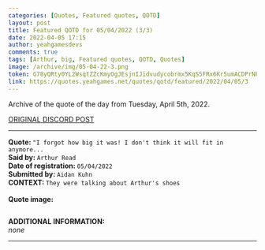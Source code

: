 ```yaml
---
categories: [Quotes, Featured quotes, QOTD]
layout: post
title: Featured QOTD for 05/04/2022 (3/3)
date: 2022-04-05 17:15
author: yeahgamesdevs
comments: true
tags: [Arthur, big, Featured quotes, QOTD, Quotes]
image: /archive/img/05-04-22-3.png
token: G78yQRty0YL2WsqtZZcKmyOgJEsjnIJidvudycobrmx5KqS5FRx6Kr5umACDPrNPbCe8c1cdmewTcWauHatOl1hUM7xBrzQr3JPWOv2ICXgoJ3CAyofCNUCIRkyxVHorm5omp5IHzC5x
link: https://quotes.yeahgames.net/quotes/qotd/featured/2022/04/05/3
---
```

<!-- wp:paragraph -->
<p>Archive of the quote of the day from Tuesday, April 5th, 2022. </p>
<!-- /wp:paragraph -->

<!-- wp:buttons {"layout":{"type":"flex","justifyContent":"left"}} -->
<div class="wp-block-buttons"><!-- wp:button {"textColor":"vivid-cyan-blue","align":"center","style":{"border":{"radius":"18px"}},"className":"is-style-fill"} -->
<div class="wp-block-button aligncenter is-style-fill"><a class="wp-block-button__link has-vivid-cyan-blue-color has-text-color" href="https://discord.com/channels/887052880782176266/958100064079839303/961007215249068132" style="border-radius:18px;">ORIGINAL DISCORD POST</a></div>
<!-- /wp:button --></div>
<!-- /wp:buttons -->

<!-- wp:separator {"align":"center","className":"is-style-wide"} -->
<hr class="wp-block-separator aligncenter has-alpha-channel-opacity is-style-wide" />
<!-- /wp:separator -->

<!-- wp:paragraph -->
<p><strong>Quote: </strong><code>"I forgot how big it was! I don't think it will fit in anymore...</code><br><strong>Said by: </strong><code>Arthur Read</code><br><strong>Date of registration: </strong><code>05/04/2022</code> <br><strong>Submitted by: </strong><code>Aidan Kuhn</code><br><strong>CONTEXT: </strong><code>They were talking about Arthur's shoes</code><br><br><strong>Quote image:</strong></p>
<!-- /wp:paragraph -->

<!-- wp:image {"sizeSlug":"large","linkDestination":"none"} -->
<figure class="wp-block-image size-large"><img src="/archive/img/05-04-22-3.png" alt="" /></figure>
<!-- /wp:image -->

<!-- wp:paragraph -->
<p><strong>ADDITIONAL INFORMATION:</strong><br><em>none</em></p>
<!-- /wp:paragraph -->

<!-- wp:separator {"className":"is-style-wide"} -->
<hr class="wp-block-separator has-alpha-channel-opacity is-style-wide" />
<!-- /wp:separator -->
